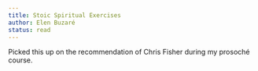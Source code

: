 ```yaml
---
title: Stoic Spiritual Exercises
author: Elen Buzaré
status: read
---
```


Picked this up on the recommendation of Chris Fisher during my prosoché course.
